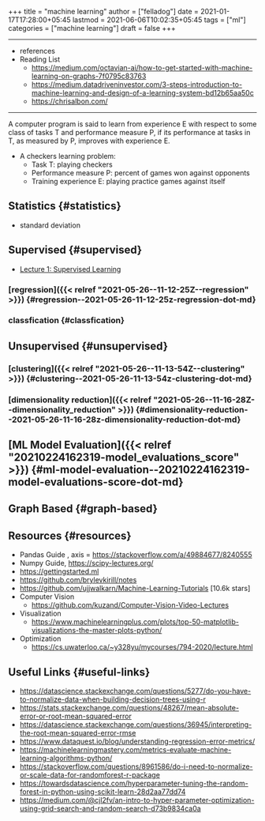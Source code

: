 +++
title = "machine learning"
author = ["felladog"]
date = 2021-01-17T17:28:00+05:45
lastmod = 2021-06-06T10:02:35+05:45
tags = ["ml"]
categories = ["machine learning"]
draft = false
+++

---

-   references
-   Reading List
    -   <https://medium.com/octavian-ai/how-to-get-started-with-machine-learning-on-graphs-7f0795c83763>
    -   <https://medium.datadriveninvestor.com/3-steps-introduction-to-machine-learning-and-design-of-a-learning-system-bd12b65aa50c>
    -   <https://chrisalbon.com/>

---

A computer program is said to learn from experience E with respect to some class of tasks T and performance measure P, if its performance at tasks in T, as measured by P, improves with experience E.

-   A checkers learning problem:
    -   Task T: playing checkers
    -   Performance measure P: percent of games won against opponents
    -   Training experience E: playing practice games against itself


## Statistics {#statistics}

-   standard deviation


## Supervised {#supervised}

-   [Lecture 1: Supervised Learning](http://www.cs.cornell.edu/courses/cs4780/2018fa/lectures/lecturenote01%5FMLsetup.html)


### [regression]({{< relref "2021-05-26--11-12-25Z--regression" >}}) {#regression--2021-05-26-11-12-25z-regression-dot-md}


### classfication {#classfication}


## Unsupervised {#unsupervised}


### [clustering]({{< relref "2021-05-26--11-13-54Z--clustering" >}}) {#clustering--2021-05-26-11-13-54z-clustering-dot-md}


### [dimensionality reduction]({{< relref "2021-05-26--11-16-28Z--dimensionality_reduction" >}}) {#dimensionality-reduction--2021-05-26-11-16-28z-dimensionality-reduction-dot-md}


## [ML Model Evaluation]({{< relref "20210224162319-model_evaluations_score" >}}) {#ml-model-evaluation--20210224162319-model-evaluations-score-dot-md}


## Graph Based {#graph-based}


## Resources {#resources}

-   Pandas Guide , axis = <https://stackoverflow.com/a/49884677/8240555>
-   Numpy Guide, <https://scipy-lectures.org/>
-   <https://gettingstarted.ml>
-   <https://github.com/brylevkirill/notes>
-   <https://github.com/ujjwalkarn/Machine-Learning-Tutorials>  [10.6k stars]
-   Computer Vision
    -   <https://github.com/kuzand/Computer-Vision-Video-Lectures>
-   Visualization
    -   <https://www.machinelearningplus.com/plots/top-50-matplotlib-visualizations-the-master-plots-python/>
-   Optimization
    -   <https://cs.uwaterloo.ca/~y328yu/mycourses/794-2020/lecture.html>


## Useful Links {#useful-links}

-   <https://datascience.stackexchange.com/questions/5277/do-you-have-to-normalize-data-when-building-decision-trees-using-r>
-   <https://stats.stackexchange.com/questions/48267/mean-absolute-error-or-root-mean-squared-error>
-   <https://datascience.stackexchange.com/questions/36945/interpreting-the-root-mean-squared-error-rmse>
-   <https://www.dataquest.io/blog/understanding-regression-error-metrics/>
-   <https://machinelearningmastery.com/metrics-evaluate-machine-learning-algorithms-python/>
-   <https://stackoverflow.com/questions/8961586/do-i-need-to-normalize-or-scale-data-for-randomforest-r-package>
-   <https://towardsdatascience.com/hyperparameter-tuning-the-random-forest-in-python-using-scikit-learn-28d2aa77dd74>
-   <https://medium.com/@cjl2fv/an-intro-to-hyper-parameter-optimization-using-grid-search-and-random-search-d73b9834ca0a>
